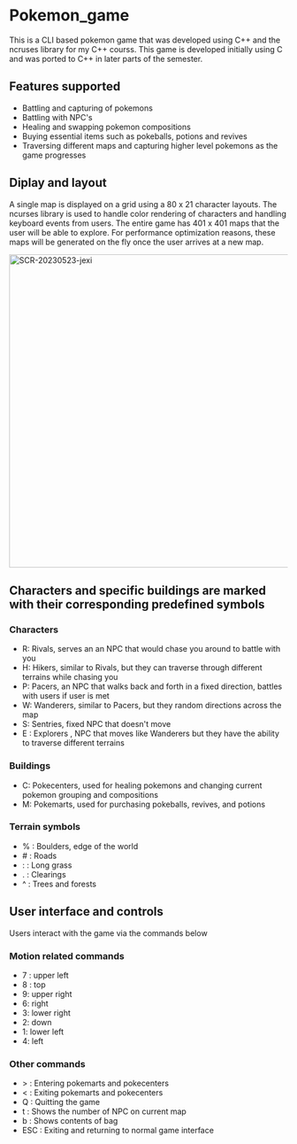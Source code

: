 # Pokemon_game

This is a CLI based pokemon game that was developed using C++ and the ncruses library for my C++ courss. This game is developed initially using C and was ported to C++ in later parts of the semester.

## Features supported
- Battling and capturing of pokemons
- Battling with NPC's
- Healing and swapping pokemon compositions 
- Buying essential items such as pokeballs, potions and revives
- Traversing different maps and capturing higher level pokemons as the game progresses


## Diplay and layout
A single map is displayed on a grid using a 80 x 21 character layouts. The ncurses library is used to handle color rendering of characters and handling keyboard events from users. The entire game has 401 x 401 maps that the user will be able to explore. For performance optimization reasons, these maps will be generated on the fly once the user arrives at a new map.

<img width="566" alt="SCR-20230523-jexi" src="https://github.com/AndyFooGuoZhen/Pokemon_game/assets/77149531/1a35752c-17df-4e47-b7d1-1dd555b408b6">

## Characters and specific buildings are marked with their corresponding predefined symbols

### Characters
- R: Rivals, serves an an NPC that would chase you around to battle with you
- H: Hikers, similar to Rivals, but they can traverse through different terrains while chasing you
- P: Pacers, an NPC that walks back and forth in a fixed direction, battles with users if user is met
- W: Wanderers, similar to Pacers, but they random directions across the map
- S: Sentries, fixed NPC that doesn't move
- E : Explorers , NPC that moves like Wanderers but they have the ability to traverse different terrains

### Buildings 
- C: Pokecenters, used for healing pokemons and changing current pokemon grouping and compositions
- M: Pokemarts, used for purchasing pokeballs, revives, and potions

### Terrain symbols
- % : Boulders, edge of the world
- \# : Roads
- : : Long grass
- . : Clearings
- ^ : Trees and forests

## User interface and controls
Users interact with the game via the commands below

### Motion related commands
- 7 : upper left
- 8 : top
- 9: upper right
- 6: right
- 3: lower right
- 2: down
- 1: lower left
- 4: left

### Other commands
- \> : Entering pokemarts and pokecenters
- < : Exiting pokemarts and pokecenters
- Q : Quitting the game
- t : Shows the number of NPC on current map
- b : Shows contents of bag
- ESC : Exiting and returning to normal game interface










